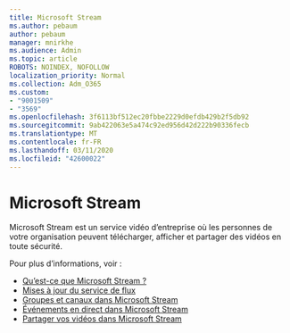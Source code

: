 ```yaml
---
title: Microsoft Stream
ms.author: pebaum
author: pebaum
manager: mnirkhe
ms.audience: Admin
ms.topic: article
ROBOTS: NOINDEX, NOFOLLOW
localization_priority: Normal
ms.collection: Adm_O365
ms.custom:
- "9001509"
- "3569"
ms.openlocfilehash: 3f6113bf512ec20fbbe2229d0efdb429b2f5db92
ms.sourcegitcommit: 9ab422063e5a474c92ed956d42d222b90336fecb
ms.translationtype: MT
ms.contentlocale: fr-FR
ms.lasthandoff: 03/11/2020
ms.locfileid: "42600022"
---
```

# <a name="microsoft-stream"></a>Microsoft Stream

Microsoft Stream est un service vidéo d’entreprise où les personnes de votre organisation peuvent télécharger, afficher et partager des vidéos en toute sécurité. 

Pour plus d’informations, voir :

- [Qu’est-ce que Microsoft Stream ?](https://docs.microsoft.com/stream/overview)
- [Mises à jour du service de flux](https://techcommunity.microsoft.com/t5/microsoft-stream-service-updates/bd-p/StreamAnnouncements)
- [Groupes et canaux dans Microsoft Stream](https://docs.microsoft.com/stream/groups-channels-organization)
- [Événements en direct dans Microsoft Stream](https://docs.microsoft.com/stream/live-event-overview)
- [Partager vos vidéos dans Microsoft Stream](https://docs.microsoft.com/stream/portal-share-video)